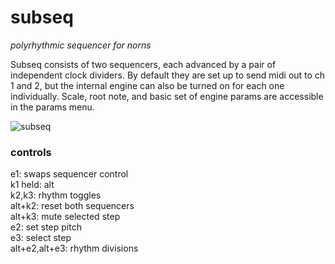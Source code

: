 # subseq
*polyrhythmic sequencer for norns*

Subseq consists of two sequencers, each advanced by a pair of independent clock dividers. By default they are set up to send midi out to ch 1 and 2, but the internal engine can also be turned on for each one individually. 
Scale, root note, and basic set of engine params are accessible in the params menu.

![subseq](https://user-images.githubusercontent.com/45906220/136644539-03f425b3-d9fa-4d9d-bf5e-10746a654cef.png)

### controls
e1: swaps sequencer control  
k1 held: alt  
k2,k3: rhythm toggles  
alt+k2: reset both sequencers  
alt+k3: mute selected step  
e2: set step pitch  
e3: select step  
alt+e2,alt+e3: rhythm divisions
